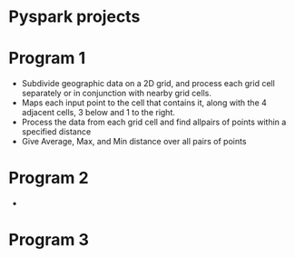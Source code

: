 # Pyspark projects

# Program 1
- Subdivide geographic data on a 2D grid, and process each grid cell separately or in conjunction with nearby grid cells.
- Maps each input point to the cell that contains it, along with the 4 adjacent cells, 3 below and 1 to the right. 
- Process the data from each grid cell and find allpairs of points within a specified distance
- Give Average, Max, and Min distance over all pairs of points

# Program 2
- 



# Program 3









